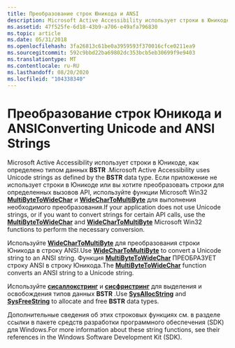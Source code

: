 ```yaml
---
title: Преобразование строк Юникода и ANSI
description: Microsoft Active Accessibility использует строки в Юникоде, как определено типом данных BSTR.
ms.assetid: 47f525fe-6d18-43b9-a706-e49afa796830
ms.topic: article
ms.date: 05/31/2018
ms.openlocfilehash: 3fa26813c61be0a3959593f370016cfce0211ea9
ms.sourcegitcommit: 592c9bbd22ba69802dc353bcb5eb30699f9e9403
ms.translationtype: MT
ms.contentlocale: ru-RU
ms.lasthandoff: 08/20/2020
ms.locfileid: "104338340"
---
```

# <a name="converting-unicode-and-ansi-strings"></a><span data-ttu-id="6d766-103">Преобразование строк Юникода и ANSI</span><span class="sxs-lookup"><span data-stu-id="6d766-103">Converting Unicode and ANSI Strings</span></span>

<span data-ttu-id="6d766-104">Microsoft Active Accessibility использует строки в Юникоде, как определено типом данных **BSTR** .</span><span class="sxs-lookup"><span data-stu-id="6d766-104">Microsoft Active Accessibility uses Unicode strings as defined by the **BSTR** data type.</span></span> <span data-ttu-id="6d766-105">Если приложение не использует строки в Юникоде или вы хотите преобразовать строки для определенных вызовов API, используйте функции Microsoft Win32 [**MultiByteToWideChar**](/windows/desktop/api/stringapiset/nf-stringapiset-multibytetowidechar) и [**WideCharToMultiByte**](/windows/desktop/api/stringapiset/nf-stringapiset-widechartomultibyte) для выполнения необходимого преобразования.</span><span class="sxs-lookup"><span data-stu-id="6d766-105">If your application does not use Unicode strings, or if you want to convert strings for certain API calls, use the [**MultiByteToWideChar**](/windows/desktop/api/stringapiset/nf-stringapiset-multibytetowidechar) and [**WideCharToMultiByte**](/windows/desktop/api/stringapiset/nf-stringapiset-widechartomultibyte) Microsoft Win32 functions to perform the necessary conversion.</span></span>

<span data-ttu-id="6d766-106">Используйте [**WideCharToMultiByte**](/windows/desktop/api/stringapiset/nf-stringapiset-widechartomultibyte) для преобразования строки Юникода в строку ANSI.</span><span class="sxs-lookup"><span data-stu-id="6d766-106">Use [**WideCharToMultiByte**](/windows/desktop/api/stringapiset/nf-stringapiset-widechartomultibyte) to convert a Unicode string to an ANSI string.</span></span> <span data-ttu-id="6d766-107">Функция [**MultiByteToWideChar**](/windows/desktop/api/stringapiset/nf-stringapiset-multibytetowidechar) ПРЕОБРАЗУЕТ строку ANSI в строку Юникода.</span><span class="sxs-lookup"><span data-stu-id="6d766-107">The [**MultiByteToWideChar**](/windows/desktop/api/stringapiset/nf-stringapiset-multibytetowidechar) function converts an ANSI string to a Unicode string.</span></span>

<span data-ttu-id="6d766-108">Используйте [**сисаллокстринг**](/previous-versions/windows/desktop/api/oleauto/nf-oleauto-sysallocstring) и [**сисфристринг**](/previous-versions/windows/desktop/api/oleauto/nf-oleauto-sysfreestring) для выделения и освобождения типов данных **BSTR** .</span><span class="sxs-lookup"><span data-stu-id="6d766-108">Use [**SysAllocString**](/previous-versions/windows/desktop/api/oleauto/nf-oleauto-sysallocstring) and [**SysFreeString**](/previous-versions/windows/desktop/api/oleauto/nf-oleauto-sysfreestring) to allocate and free **BSTR** data types.</span></span>

<span data-ttu-id="6d766-109">Дополнительные сведения об этих строковых функциях см. в разделе ссылки в пакете средств разработки программного обеспечения (SDK) для Windows.</span><span class="sxs-lookup"><span data-stu-id="6d766-109">For more information about these string functions, see their references in the Windows Software Development Kit (SDK).</span></span>

 

 